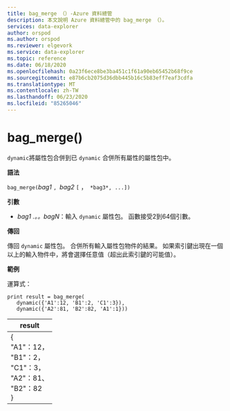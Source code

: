 ```yaml
---
title: bag_merge （）-Azure 資料總管
description: 本文說明 Azure 資料總管中的 bag_merge （）。
services: data-explorer
author: orspod
ms.author: orspod
ms.reviewer: elgevork
ms.service: data-explorer
ms.topic: reference
ms.date: 06/18/2020
ms.openlocfilehash: 0a23f6ece8be3ba451c1f61a90eb65452b68f9ce
ms.sourcegitcommit: e87b6cb2075d36dbb445b16c5b83eff7eaf3cdfa
ms.translationtype: MT
ms.contentlocale: zh-TW
ms.lasthandoff: 06/23/2020
ms.locfileid: "85265046"
---
```

# <a name="bag_merge"></a>bag_merge()

`dynamic`將屬性包合併到已 `dynamic` 合併所有屬性的屬性包中。

**語法**

`bag_merge(`*bag1* `, `*bag2* `[` ，` *bag3*, ...])`

**引數**

* *bag1 .。。bagN*：輸入 `dynamic` 屬性包。 函數接受2到64個引數。

**傳回**

傳回 `dynamic` 屬性包。 合併所有輸入屬性包物件的結果。 如果索引鍵出現在一個以上的輸入物件中，將會選擇任意值（超出此索引鍵的可能值）。

**範例**

運算式：

<!-- csl: https://help.kusto.windows.net:443/Samples -->
```kusto
print result = bag_merge(
   dynamic({'A1':12, 'B1':2, 'C1':3}),
   dynamic({'A2':81, 'B2':82, 'A1':1}))
```

|result|
|---|
|{<br>  "A1"：12，<br>  "B1"：2，<br>  "C1"：3，<br>  "A2"：81、<br>  "B2"：82<br>}|
